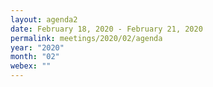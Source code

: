```yaml
---
layout: agenda2
date: February 18, 2020 - February 21, 2020
permalink: meetings/2020/02/agenda
year: "2020"
month: "02"
webex: ""
---
```


